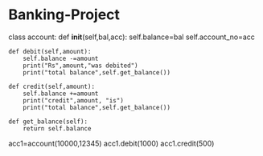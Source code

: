 # Banking-Project
class account:
    def __init__(self,bal,acc):
        self.balance=bal
        self.account_no=acc

    def debit(self,amount):
        self.balance -=amount
        print("Rs",amount,"was debited")
        print("total balance",self.get_balance())

    def credit(self,amount):
        self.balance +=amount
        print("credit",amount, "is")
        print("total balance",self.get_balance())

    def get_balance(self):
        return self.balance

acc1=account(10000,12345)
acc1.debit(1000)
acc1.credit(500)
